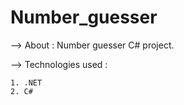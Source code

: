 # Number_guesser

--> About : Number guesser C# project.

--> Technologies used : 

    1. .NET
    2. C#
